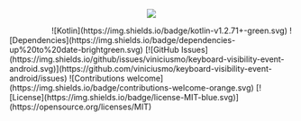 <p align="center">
  <img src="https://raw.githubusercontent.com/viniciusmo/keyboard-visibility-event-android/master/logo.png"/>
</p>
&nbsp;&nbsp;&nbsp;&nbsp;&nbsp;&nbsp;&nbsp;&nbsp;&nbsp;&nbsp;&nbsp;&nbsp;&nbsp;&nbsp;&nbsp;&nbsp;&nbsp;&nbsp;
![Kotlin](https://img.shields.io/badge/kotlin-v1.2.71+-green.svg)
![Dependencies](https://img.shields.io/badge/dependencies-up%20to%20date-brightgreen.svg)
[![GitHub Issues](https://img.shields.io/github/issues/viniciusmo/keyboard-visibility-event-android.svg)](https://github.com/viniciusmo/keyboard-visibility-event-android/issues)
![Contributions welcome](https://img.shields.io/badge/contributions-welcome-orange.svg)
[![License](https://img.shields.io/badge/license-MIT-blue.svg)](https://opensource.org/licenses/MIT)